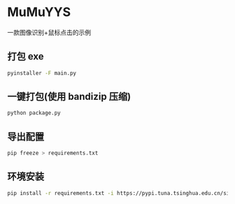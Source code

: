 # MuMuYYS

一款图像识别+鼠标点击的示例

## 打包 exe

```bash
pyinstaller -F main.py
````

## 一键打包(使用 bandizip 压缩)

```bash
python package.py
```

## 导出配置

```bash
pip freeze > requirements.txt
```

## 环境安装

```bash
pip install -r requirements.txt -i https://pypi.tuna.tsinghua.edu.cn/simple
```